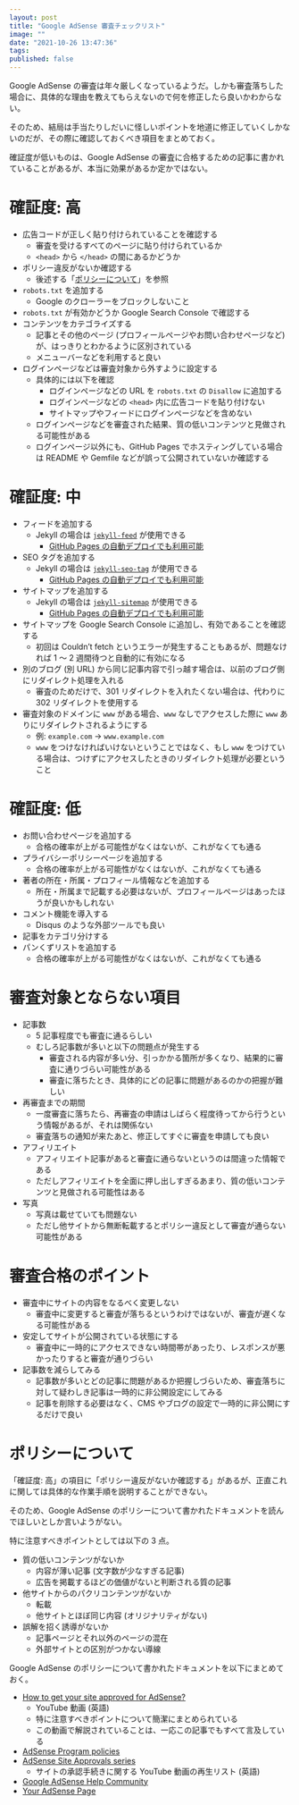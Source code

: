 ```yaml
---
layout: post
title: "Google AdSense 審査チェックリスト"
image: ""
date: "2021-10-26 13:47:36"
tags:
published: false
---
```


Google AdSense の審査は年々厳しくなっているようだ。しかも審査落ちした場合に、具体的な理由を教えてもらえないので何を修正したら良いかわからない。

そのため、結局は手当たりしだいに怪しいポイントを地道に修正していくしかないのだが、その際に確認しておくべき項目をまとめておく。

確証度が低いものは、Google AdSense の審査に合格するための記事に書かれていることがあるが、本当に効果があるか定かではない。

# 確証度: 高
* 広告コードが正しく貼り付けられていることを確認する
    * 審査を受けるすべてのページに貼り付けられているか
    * `<head>` から `</head>` の間にあるかどうか
* ポリシー違反がないか確認する
    * 後述する「[ポリシーについて](#ポリシーについて)」を参照
* `robots.txt` を追加する
    * Google のクローラーをブロックしないこと
* `robots.txt` が有効かどうか Google Search Console で確認する
* コンテンツをカテゴライズする
    * 記事とその他のページ (プロフィールページやお問い合わせページなど) が、はっきりとわかるように区別されている
    * メニューバーなどを利用すると良い
* ログインページなどは審査対象から外すように設定する
    * 具体的には以下を確認
        * ログインページなどの URL を `robots.txt` の `Disallow` に追加する
        * ログインページなどの `<head>` 内に広告コードを貼り付けない
        * サイトマップやフィードにログインページなどを含めない
    * ログインページなどを審査された結果、質の低いコンテンツと見做される可能性がある
    * ログインページ以外にも、GitHub Pages でホスティングしている場合は README や Gemfile などが誤って公開されていないか確認する

# 確証度: 中
* フィードを追加する
    * Jekyll の場合は [`jekyll-feed`](https://github.com/jekyll/jekyll-feed) が使用できる
        * [GitHub Pages の自動デプロイでも利用可能](https://pages.github.com/versions/)
* SEO タグを追加する
    * Jekyll の場合は [`jekyll-seo-tag`](https://github.com/jekyll/jekyll-seo-tag) が使用できる
        * [GitHub Pages の自動デプロイでも利用可能](https://pages.github.com/versions/)
* サイトマップを追加する
    * Jekyll の場合は [`jekyll-sitemap`](https://github.com/jekyll/jekyll-sitemap) が使用できる
        * [GitHub Pages の自動デプロイでも利用可能](https://pages.github.com/versions/)
* サイトマップを Google Search Console に追加し、有効であることを確認する
    * 初回は Couldn’t fetch というエラーが発生することもあるが、問題なければ 1 〜 2 週間待つと自動的に有効になる
* 別のブログ (別 URL) から同じ記事内容で引っ越す場合は、以前のブログ側にリダイレクト処理を入れる
    * 審査のためだけで、301 リダイレクトを入れたくない場合は、代わりに 302 リダイレクトを使用する
* 審査対象のドメインに `www` がある場合、`www` なしでアクセスした際に `www` ありにリダイレクトされるようにする
    * 例: `example.com` → `www.example.com`
    * `www` をつけなければいけないということではなく、もし `www` をつけている場合は、つけずにアクセスしたときのリダイレクト処理が必要ということ

# 確証度: 低
* お問い合わせページを追加する
    * 合格の確率が上がる可能性がなくはないが、これがなくても通る
* プライバシーポリシーページを追加する
    * 合格の確率が上がる可能性がなくはないが、これがなくても通る
* 著者の所在・所属・プロフィール情報などを追加する
    * 所在・所属まで記載する必要はないが、プロフィールページはあったほうが良いかもしれない
* コメント機能を導入する
    * Disqus のような外部ツールでも良い
* 記事をカテゴリ分けする
* パンくずリストを追加する
    * 合格の確率が上がる可能性がなくはないが、これがなくても通る

# 審査対象とならない項目
* 記事数
    * 5 記事程度でも審査に通るらしい
    * むしろ記事数が多いと以下の問題点が発生する
        * 審査される内容が多い分、引っかかる箇所が多くなり、結果的に審査に通りづらい可能性がある
        * 審査に落ちたとき、具体的にどの記事に問題があるのかの把握が難しい
* 再審査までの期間
    * 一度審査に落ちたら、再審査の申請はしばらく程度待ってから行うという情報があるが、それは関係ない
    * 審査落ちの通知が来たあと、修正してすぐに審査を申請しても良い
* アフィリエイト
    * アフィリエイト記事があると審査に通らないというのは間違った情報である
    * ただしアフィリエイトを全面に押し出しすぎるあまり、質の低いコンテンツと見做される可能性はある
* 写真
    * 写真は載せていても問題ない
    * ただし他サイトから無断転載するとポリシー違反として審査が通らない可能性がある

# 審査合格のポイント
* 審査中にサイトの内容をなるべく変更しない
    * 審査中に変更すると審査が落ちるというわけではないが、審査が遅くなる可能性がある
* 安定してサイトが公開されている状態にする
    * 審査中に一時的にアクセスできない時間帯があったり、レスポンスが悪かったりすると審査が通りづらい
* 記事数を減らしてみる
    * 記事数が多いとどの記事に問題があるか把握しづらいため、審査落ちに対して疑わしき記事は一時的に非公開設定にしてみる
    * 記事を削除する必要はなく、CMS やブログの設定で一時的に非公開にするだけで良い

# ポリシーについて
「確証度: 高」の項目に「ポリシー違反がないか確認する」があるが、正直これに関しては具体的な作業手順を説明することができない。

そのため、Google AdSense のポリシーについて書かれたドキュメントを読んでほしいとしか言いようがない。

特に注意すべきポイントとしては以下の 3 点。

* 質の低いコンテンツがないか
    * 内容が薄い記事 (文字数が少なすぎる記事)
    * 広告を掲載するほどの価値がないと判断される質の記事
* 他サイトからのパクリコンテンツがないか
    * 転載
    * 他サイトとほぼ同じ内容 (オリジナリティがない)
* 誤解を招く誘導がないか
    * 記事ページとそれ以外のページの混在
    * 外部サイトとの区別がつかない導線

Google AdSense のポリシーについて書かれたドキュメントを以下にまとめておく。

* [How to get your site approved for AdSense?](https://www.youtube.com/watch?v=lZUG0XGlZZY)
    * YouTube 動画 (英語)
    * 特に注意すべきポイントについて簡潔にまとめられている
    * この動画で解説されていることは、一応この記事でもすべて言及している
* [AdSense Program policies](https://support.google.com/adsense/answer/48182)
* [AdSense Site Approvals series](https://www.youtube.com/playlist?list=PLbAFD4oU9Ycr4j1pViNjkS82rhbF293H8)
    * サイトの承認手続きに関する YouTube 動画の再生リスト (英語)
* [Google AdSense Help Community](https://support.google.com/adsense/community)
* [Your AdSense Page](https://support.google.com/adsense/answer/10568458)
